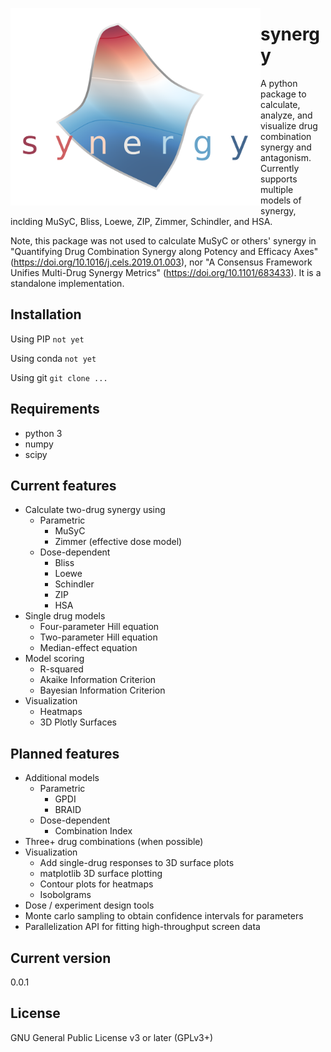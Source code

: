 <p align="left"><img src="logo.png" width="400" align="left" /></p>  

# synergy

A python package to calculate, analyze, and visualize drug combination synergy and antagonism. Currently supports multiple models of synergy, inclding MuSyC, Bliss, Loewe, ZIP, Zimmer, Schindler, and HSA.

Note, this package was not used to calculate MuSyC or others' synergy in "Quantifying Drug Combination Synergy along Potency and Efficacy Axes" (https://doi.org/10.1016/j.cels.2019.01.003), nor "A Consensus Framework Unifies Multi-Drug Synergy Metrics" (https://doi.org/10.1101/683433). It is a standalone implementation.

## Installation

Using PIP
`not yet`

Using conda
`not yet`

Using git
`git clone ...`

## Requirements
* python 3
* numpy
* scipy

## Current features
* Calculate two-drug synergy using
  * Parametric
    * MuSyC
    * Zimmer (effective dose model)
  * Dose-dependent
    * Bliss
    * Loewe
    * Schindler
    * ZIP
    * HSA
* Single drug models
  * Four-parameter Hill equation
  * Two-parameter Hill equation
  * Median-effect equation
* Model scoring
  * R-squared
  * Akaike Information Criterion
  * Bayesian Information Criterion
* Visualization
  * Heatmaps
  * 3D Plotly Surfaces

## Planned features
* Additional models
  * Parametric
    * GPDI
    * BRAID
  * Dose-dependent
    * Combination Index
* Three+ drug combinations (when possible)
* Visualization
  * Add single-drug responses to 3D surface plots
  * matplotlib 3D surface plotting
  * Contour plots for heatmaps
  * Isobolgrams
* Dose / experiment design tools
* Monte carlo sampling to obtain confidence intervals for parameters
* Parallelization API for fitting high-throughput screen data

## Current version
0.0.1

## License
GNU General Public License v3 or later (GPLv3+)
